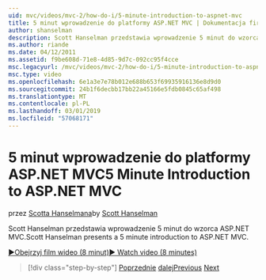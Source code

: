 ```yaml
---
uid: mvc/videos/mvc-2/how-do-i/5-minute-introduction-to-aspnet-mvc
title: 5 minut wprowadzenie do platformy ASP.NET MVC | Dokumentacja firmy Microsoft
author: shanselman
description: Scott Hanselman przedstawia wprowadzenie 5 minut do wzorca ASP.NET MVC.
ms.author: riande
ms.date: 04/12/2011
ms.assetid: f9be608d-71e8-4d85-9d7c-092cc95f4cce
msc.legacyurl: /mvc/videos/mvc-2/how-do-i/5-minute-introduction-to-aspnet-mvc
msc.type: video
ms.openlocfilehash: 6e1a3e7e78b012e688b653f69935916136e8d9d0
ms.sourcegitcommit: 24b1f6decbb17bb22a45166e5fdb0845c65af498
ms.translationtype: MT
ms.contentlocale: pl-PL
ms.lasthandoff: 03/01/2019
ms.locfileid: "57068171"
---
```

<a name="5-minute-introduction-to-aspnet-mvc"></a><span data-ttu-id="9ef71-103">5 minut wprowadzenie do platformy ASP.NET MVC</span><span class="sxs-lookup"><span data-stu-id="9ef71-103">5 Minute Introduction to ASP.NET MVC</span></span>
====================
<span data-ttu-id="9ef71-104">przez [Scotta Hanselmana](https://github.com/shanselman)</span><span class="sxs-lookup"><span data-stu-id="9ef71-104">by [Scott Hanselman](https://github.com/shanselman)</span></span>

<span data-ttu-id="9ef71-105">Scott Hanselman przedstawia wprowadzenie 5 minut do wzorca ASP.NET MVC.</span><span class="sxs-lookup"><span data-stu-id="9ef71-105">Scott Hanselman presents a 5 minute introduction to ASP.NET MVC.</span></span>

[<span data-ttu-id="9ef71-106">&#9654;Obejrzyj film wideo (8 minut)</span><span class="sxs-lookup"><span data-stu-id="9ef71-106">&#9654; Watch video (8 minutes)</span></span>](https://channel9.msdn.com/Blogs/ASP-NET-Site-Videos/5-minute-introduction-to-aspnet-mvc)

> [!div class="step-by-step"]
> <span data-ttu-id="9ef71-107">[Poprzednie](aspnet-mvc-2-render-action.md)
> [dalej](how-to-best-learn-asp-net-mvc.md)</span><span class="sxs-lookup"><span data-stu-id="9ef71-107">[Previous](aspnet-mvc-2-render-action.md)
[Next](how-to-best-learn-asp-net-mvc.md)</span></span>

